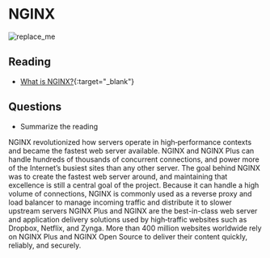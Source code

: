 # NGINX

![replace_me](https://codeworks.blob.core.windows.net/public/assets/img/illustrations/placeholder.svg)

## Reading

- [What is NGINX?](https://www.nginx.com/resources/glossary/nginx/){:target="_blank"}

## Questions
- Summarize the reading

 NGINX revolutionized how servers operate in high‑performance contexts and became the fastest web server available.
 NGINX and NGINX Plus can handle hundreds of thousands of concurrent connections, and power more of the Internet’s busiest sites than any other server.
 The goal behind NGINX was to create the fastest web server around, and maintaining that excellence is still a central goal of the project.
 Because it can handle a high volume of connections, NGINX is commonly used as a reverse proxy and load balancer to manage incoming traffic and distribute it to slower upstream servers
 NGINX Plus and NGINX are the best-in-class web server and application delivery solutions used by high‑traffic websites such as Dropbox, Netflix, and Zynga. More than 400 million websites worldwide rely on NGINX Plus and NGINX Open Source to deliver their content quickly, reliably, and securely.